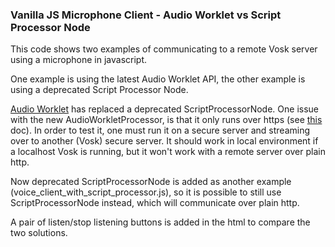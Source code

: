 ### Vanilla JS Microphone Client - Audio Worklet vs Script Processor Node

This code shows two examples of communicating to a remote Vosk server using a microphone in javascript.  

One example is using the latest Audio Worklet API, the other example is using a deprecated Script Processor Node.

[Audio Worklet](https://developer.mozilla.org/en-US/docs/Web/API/Web_Audio_API/Using_AudioWorklet) has replaced a deprecated ScriptProcessorNode.  One issue with the new AudioWorkletProcessor, is that it only runs over https (see [this](https://developer.mozilla.org/en-US/docs/Web/API/AudioWorkletNode) doc). 
In order to test it, one must run it on a secure server and streaming over to another (Vosk) secure server.  It should work in local environment if a localhost Vosk is running, 
but it won't work with a remote server over plain http.

Now deprecated ScriptProcessorNode is added as another example (voice_client_with_script_processor.js), so it is possible to still use ScriptProcessorNode instead, 
which will communicate over plain http.  

A pair of listen/stop listening buttons is added in the html to compare the two solutions.